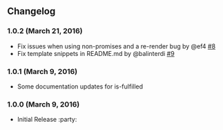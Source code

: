 Changelog
------

### 1.0.2 (March 21, 2016)

- Fix issues when using non-promises and a re-render bug by @ef4
  [#8](https://github.com/fivetanley/ember-promise-helpers/pull/8)
- Fix template snippets in README.md by @balinterdi
  [#9](https://github.com/fivetanley/ember-promise-helpers/pull/9)

### 1.0.1 (March 9, 2016)

- Some documentation updates for is-fulfilled

### 1.0.0 (March 9, 2016)

- Initial Release :party:
